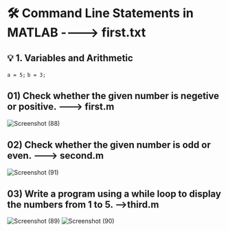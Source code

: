 # 🛠 Command Line Statements in MATLAB ----> first.txt
## 💡 1. Variables and Arithmetic
```a = 5;```
```b = 3;```



## 01) Check whether the given number is negetive or positive. ---> first.m

![Screenshot (88)](https://github.com/user-attachments/assets/ec971ed8-3f66-4f56-972b-a732fbbc76ef)

## 02) Check whether the given number is odd or even. ---> second.m

![Screenshot (91)](https://github.com/user-attachments/assets/ba43cffa-7bcd-4ff6-80a3-7a1af934f5ef)

## 03) Write a program using a while loop to display the numbers from 1 to 5. -->third.m

![Screenshot (89)](https://github.com/user-attachments/assets/a2198397-8137-45fa-a99a-5b8495677925)
![Screenshot (90)](https://github.com/user-attachments/assets/0ab1afca-f9ab-460b-b2cc-79490be8018f)



